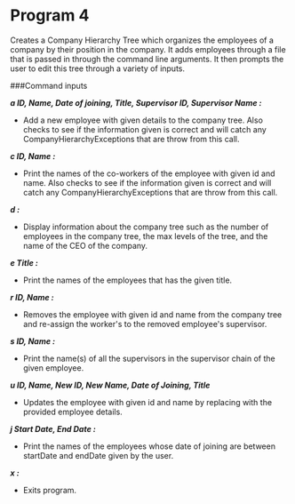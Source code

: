 # Program 4

Creates a Company Hierarchy Tree which organizes the employees of a company
by their position in the company. It adds employees through a file that is
passed in through the command line arguments. It then prompts the user to 
edit this tree through a variety of inputs.

###Command inputs

***a ID, Name, Date of joining, Title, Supervisor ID, Supervisor Name :***

* Add a new employee with given details to the company tree. Also 
checks to see if the information given is correct and will catch
any CompanyHierarchyExceptions that are throw from this call.

***c ID, Name :***

* Print the names of the co-workers of the employee with given id 
and name. Also checks to see if the information given is correct and 
will catch any CompanyHierarchyExceptions that are throw from this 
call.

***d :***

* Display information about the company tree such as the number of 
employees in the company tree, the max levels of the tree, and 
the name of the CEO of the company.

***e Title :***

* Print the names of the employees that has the given title.

***r ID, Name :***

* Removes the employee with given id and name from the company tree 
and re-assign the worker's to the removed employee's supervisor. 

***s ID, Name :***

* Print the name(s) of all the supervisors in the supervisor chain of 
the given employee.

***u ID, Name, New ID, New Name, Date of Joining, Title***

* Updates the employee with given id and name by replacing with 
the provided employee details.

***j Start Date, End Date :***

* Print the names of the employees whose date of joining are 
between startDate and endDate given by the user.

***x :***

* Exits program.
